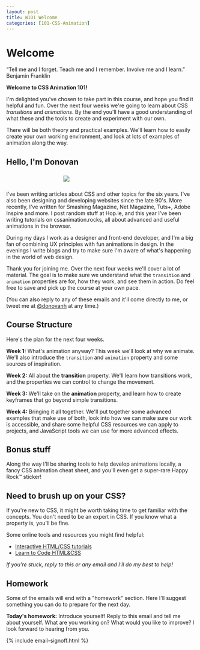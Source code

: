 ```yaml
---
layout: post
title: W1D1 Welcome
categories: [101-CSS-Animation]
---
```


# Welcome

<div class="quote callout">
  “Tell me and I forget. Teach me and I remember. Involve me and I learn.” 
  <span>Benjamin Franklin</span>
</div>

**Welcome to CSS Animation 101!**

I'm delighted you've chosen to take part in this course, and hope you find it helpful and fun. Over the next four weeks we're going to learn about CSS *transitions* and *animations*. By the end you'll have a good understanding of what these and the tools to create and experiment with our own.

There will be both theory and practical examples. We'll learn how to easily create your own working environment, and look at lots of examples of animation along the way.

## Hello, I'm Donovan

<div class="example">
  <img src="https://cssanimation.rocks/assets/images/donovan_hutchinson.jpg" style="max-width: 200px; margin: 24px auto; display: block;">
</div>

I've been writing articles about CSS and other topics for the six years. I've also been designing and developing websites since the late 90's. More recently, I've written for Smashing Magazine, Net Magazine, Tuts+, Adobe Inspire and more. I post random stuff at Hop.ie, and this year I've been writing tutorials on cssanimation.rocks, all about advanced and useful animations in the browser.

During my days I work as a designer and front-end developer, and I'm a big fan of combining UX principles with fun animations in design. In the evenings I write blogs and try to make sure I'm aware of what's happening in the world of web design.

Thank you for joining me. Over the next four weeks we'll cover a lot of material. The goal is to make sure we understand what the `transition` and `animation` properties are for, how they work, and see them in action. Do feel free to save and pick up the course at your own pace.

(You can also reply to any of these emails and it'll come directly to me, or tweet me at [@donovanh](https://twitter.com/donovanh) at any time.)

## Course Structure

Here's the plan for the next four weeks.

**Week 1:** What's animation anyway? This week we'll look at why we animate. We'll also introduce the `transition` and `animation` property and some sources of inspiration.

**Week 2:** All about the **transition** property. We'll learn how transitions work, and the properties we can control to change the movement.

**Week 3:** We'll take on the **animation** property, and learn how to create keyframes that go beyond simple transitions.

**Week 4:** Bringing it all together. We'll put together some advanced examples that make use of both, look into how we can make sure our work is accessible, and share some helpful CSS resources we can apply to projects, and JavaScript tools we can use for more advanced effects.

## Bonus stuff

Along the way I'll be sharing tools to help develop animations locally, a fancy CSS animation cheat sheet, and you'll even get a super-rare Happy Rock&trade; sticker!

## Need to brush up on your CSS?

If you're new to CSS, it might be worth taking time to get familiar with the concepts. You don't need to be an expert in CSS. If you know what a property is, you'll be fine.

Some online tools and resources you might find helpful:

* [Interactive HTML/CSS tutorials](http://www.codeavengers.com) 
* [Learn to Code HTML&CSS](http://learn.shayhowe.com/html-css/)

*If you're stuck, reply to this or any email and I'll do my best to help!*

<div class="callout">
  <h2>Homework</h2>
  <p>Some of the emails will end with a "homework" section. Here I'll suggest something you can do to prepare for the next day.</p>
  <p><strong>Today's homework:</strong> Introduce yourself! Reply to this email and tell me about yourself. What are you working on? What would you like to improve? I look forward to hearing from you.</p>
</div>

{% include email-signoff.html %}
